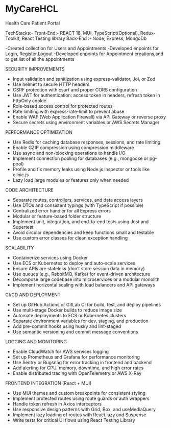 # MyCareHCL

Health Care Patient Portal

TechStacks:-
Front-End:- REACT 18, MUI, TypeScript(Optional), Redux-Toolkit, React Testing library
Back-End :- Node, Express, MongoDb

-Created collection for Users and Appointments
-Developed enpoints for Login, Register,Logout
-Developed enpoints for Appointment creations,and to get list of all the appointments

SECURITY IMPROVEMENTS

- Input validation and sanitization using express-validator, Joi, or Zod
- Use helmet to secure HTTP headers
- CSRF protection with csurf and proper CORS configuration
- Use JWT for authentication: access token in headers, refresh token in httpOnly cookie
- Role-based access control for protected routes
- Rate limiting with express-rate-limit to prevent abuse
- Enable WAF (Web Application Firewall) via API Gateway or reverse proxy
- Secure secrets using environment variables or AWS Secrets Manager

PERFORMANCE OPTIMIZATION

- Use Redis for caching database responses, sessions, and rate limiting
- Enable GZIP compression using compression middleware
- Use async and non-blocking operations to handle I/O
- Implement connection pooling for databases (e.g., mongoose or pg-pool)
- Profile and fix memory leaks using Node.js inspector or tools like clinic.js
- Lazy load large modules or features only when needed

CODE ARCHITECTURE

- Separate routes, controllers, services, and data access layers
- Use DTOs and consistent typings (with TypeScript if possible)
- Centralized error handler for all Express errors
- Modular or feature-based folder structure
- Implement unit, integration, and end-to-end tests using Jest and Supertest
- Avoid circular dependencies and keep functions small and testable
- Use custom error classes for clean exception handling

SCALABILITY

- Containerize services using Docker
- Use ECS or Kubernetes to deploy and auto-scale services
- Ensure APIs are stateless (don’t store session data in memory)
- Use queues (e.g., RabbitMQ, Kafka) for event-driven architecture
- Decompose large codebase into microservices or a modular monolith
- Implement horizontal scaling with load balancers and API gateways

CI/CD AND DEPLOYMENT

- Set up GitHub Actions or GitLab CI for build, test, and deploy pipelines
- Use multi-stage Docker builds to reduce image size
- Automate deployments to ECS or Kubernetes clusters
- Separate environment variables for dev, staging, and production
- Add pre-commit hooks using husky and lint-staged
- Use semantic versioning and commit message conventions

LOGGING AND MONITORING

- Enable CloudWatch for AWS services logging
- Set up Prometheus and Grafana for performance monitoring
- Use Sentry or Bugsnag for error tracking in frontend and backend
- Add alerting for CPU, memory, downtime, and high error rates
- Enable distributed tracing with OpenTelemetry or AWS X-Ray

FRONTEND INTEGRATION (React + MUI)

- Use MUI themes and custom breakpoints for consistent styling
- Implement protected routes using route guards or auth wrappers
- Handle token refresh in Axios interceptors
- Use responsive design patterns with Grid, Box, and useMediaQuery
- Implement lazy loading of routes with React.lazy and Suspense
- Write tests for critical UI flows using React Testing Library
